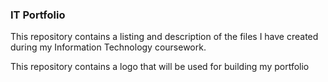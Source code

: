 ### IT Portfolio

This repository contains a listing and description of the files I have created during my Information Technology coursework.

This repository contains a logo that will be used for building my portfolio
